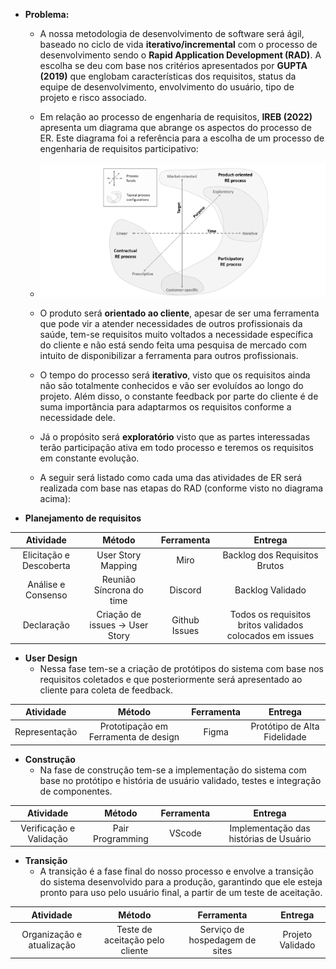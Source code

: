 - **Problema:**
    - A nossa metodologia de desenvolvimento de software será ágil, baseado no ciclo de vida **iterativo/incremental** com o processo de desenvolvimento sendo o **Rapid Application Development (RAD)**.  A escolha se deu com base nos critérios apresentados por **GUPTA (2019)** que englobam características dos requisitos, status da equipe de desenvolvimento, envolvimento do usuário, tipo de projeto e risco associado.
    - Em relação ao processo de engenharia de requisitos, **IREB (2022)** apresenta um diagrama que abrange os aspectos do processo de ER. Este diagrama foi a referência para a escolha de um processo de engenharia de requisitos participativo:
    - ![imagem_requisitos_participativo](assets/images/requisitos_participativo.png)

    - O produto será **orientado ao cliente**, apesar de ser uma ferramenta que pode vir a atender necessidades de outros profissionais da saúde, tem-se requisitos muito voltados a necessidade específica do cliente e não está sendo feita uma pesquisa de mercado com intuito de disponibilizar a ferramenta para outros profissionais.
    - O tempo do processo será **iterativo**, visto que os requisitos ainda não são totalmente conhecidos e vão ser evoluídos ao longo do projeto. Além disso, o constante feedback por parte do cliente é de suma importância para adaptarmos os requisitos conforme a necessidade dele.
    - Já o propósito será **exploratório** visto que as partes interessadas terão participação ativa em todo processo e teremos os requisitos em constante evolução.

    - A seguir será listado como cada uma das atividades de ER será realizada com base nas etapas do RAD (conforme visto no diagrama acima):

- **Planejamento de requisitos**

| Atividade | Método | Ferramenta | Entrega |
| :--------: | :--------: | :--------: | :--------: |
|  Elicitação e Descoberta | User Story Mapping | Miro | Backlog dos Requisitos Brutos |
|  Análise e Consenso | Reunião Síncrona do time | Discord | Backlog Validado |
|  Declaração | Criação de issues -> User Story | Github Issues | Todos os requisitos britos validados colocados em issues |

- **User Design**
    - Nessa fase tem-se a criação de protótipos do sistema com base nos requisitos coletados e que posteriormente será apresentado ao cliente para coleta de feedback.

| Atividade | Método | Ferramenta | Entrega |
| :--------: | :--------: | :--------: | :--------: |
|  Representação | Prototipação em Ferramenta de design | Figma | Protótipo de Alta Fidelidade |

- **Construção**
    - Na fase de construção tem-se a implementação do sistema com base no protótipo e história de usuário validado, testes e integração de componentes.

| Atividade | Método | Ferramenta | Entrega |
| :--------: | :--------: | :--------: | :--------: |
|  Verificação e Validação | Pair Programming | VScode | Implementação das histórias de Usuário |

- **Transição**
    - A transição é a fase final do nosso processo e envolve a transição do sistema desenvolvido para a produção, garantindo que ele esteja pronto para uso pelo usuário final, a partir de um teste de aceitação. 

| Atividade | Método | Ferramenta | Entrega |
| :--------: | :--------: | :--------: | :--------: |
|  Organização e atualização | Teste de aceitação pelo cliente | Serviço de hospedagem de sites | Projeto Validado |